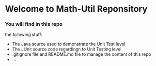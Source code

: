 # Welcome to Math-Util Reponsitory

### You will find in this repo
the following stuff:
* The Java source used to demonstrate the Unit Test
level
* The JUnit source code regardingn to Unit Testing level
* .gitignore file and README.md file to manage the
content of this repo
* ...